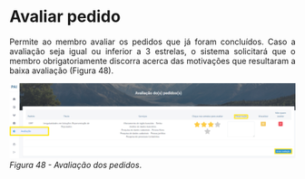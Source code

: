 # Avaliar pedido

<p style="text-align: justify;">Permite ao membro avaliar os pedidos que já foram concluídos. Caso a avaliação seja igual ou inferior a 3 estrelas, o sistema solicitará que o membro obrigatoriamente discorra acerca das motivações que resultaram a baixa avaliação (Figura 48).</p>

![Login](img/Avaliacao.png)
*Figura 48 - Avaliação dos pedidos*. <br><br>
